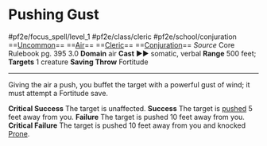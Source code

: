 # Pushing Gust
#pf2e/focus_spell/level_1 #pf2e/class/cleric #pf2e/school/conjuration 
==[Uncommon](rules/traits/uncommon.md)== ==[Air](rules/traits/air.md)== ==[Cleric](rules/traits/cleric.md)== ==[Conjuration](rules/traits/conjuration.md)==
*Source* Core Rulebook pg. 395 3.0
**Domain** air
**Cast** ►► somatic, verbal
**Range** 500 feet; **Targets** 1 creature
**Saving Throw** Fortitude

---
Giving the air a push, you buffet the target with a powerful gust of wind; it must attempt a Fortitude save.

**Critical Success** The target is unaffected.
**Success** The target is [pushed](rules/Forced%20Movement.md) 5 feet away from you.
**Failure** The target is pushed 10 feet away from you.
**Critical Failure** The target is pushed 10 feet away from you and knocked [Prone](../../../Conditions/Prone.md).